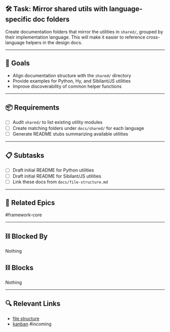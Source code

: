 ## 🛠️ Task: Mirror shared utils with language-specific doc folders

Create documentation folders that mirror the utilities in `shared/`, grouped by their implementation language. This will make it easier to reference cross-language helpers in the design docs.

---

## 🎯 Goals

- Align documentation structure with the `shared/` directory
- Provide examples for Python, Hy, and Sibilant/JS utilities
- Improve discoverability of common helper functions

---

## 📦 Requirements

- [ ] Audit `shared/` to list existing utility modules
- [ ] Create matching folders under `docs/shared/` for each language
- [ ] Generate README stubs summarizing available utilities

---

## 📋 Subtasks

- [ ] Draft initial README for Python utilities
- [ ] Draft initial README for Sibilant/JS utilities
- [ ] Link these docs from `docs/file-structure.md`

---

## 🔗 Related Epics

#framework-core

---

## ⛓️ Blocked By

Nothing

## ⛓️ Blocks

Nothing

---

## 🔍 Relevant Links

- [file structure](../file-structure.md)
- [kanban](../boards/kanban.md)
#incoming
